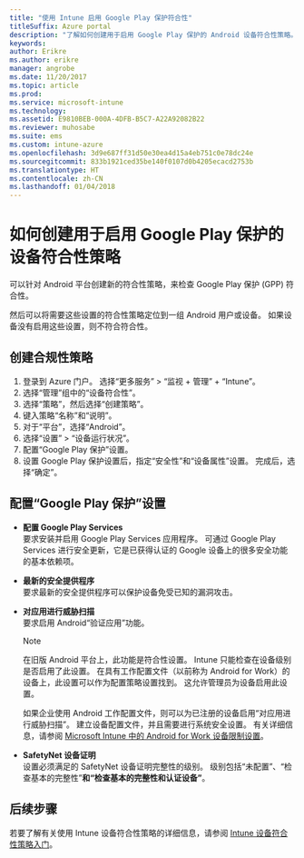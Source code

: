 ```yaml
---
title: "使用 Intune 启用 Google Play 保护符合性"
titleSuffix: Azure portal
description: "了解如何创建用于启用 Google Play 保护的 Android 设备符合性策略。"
keywords: 
author: Erikre
ms.author: erikre
manager: angrobe
ms.date: 11/20/2017
ms.topic: article
ms.prod: 
ms.service: microsoft-intune
ms.technology: 
ms.assetid: E9810BEB-000A-4DFB-B5C7-A22A92082B22
ms.reviewer: muhosabe
ms.suite: ems
ms.custom: intune-azure
ms.openlocfilehash: 3d9e687ff31d50e30ea4d15a4eb751c0e78dc24e
ms.sourcegitcommit: 833b1921ced35be140f0107d0b4205ecacd2753b
ms.translationtype: HT
ms.contentlocale: zh-CN
ms.lasthandoff: 01/04/2018
---
```

# <a name="how-to-create-a-device-compliance-policy-to-enable-google-play-protect"></a>如何创建用于启用 Google Play 保护的设备符合性策略

可以针对 Android 平台创建新的符合性策略，来检查 Google Play 保护 (GPP) 符合性。

然后可以将需要这些设置的符合性策略定位到一组 Android 用户或设备。 如果设备没有启用这些设置，则不符合符合性。

## <a name="create-a-compliance-policy"></a>创建合规性策略

1. 登录到 Azure 门户。 选择“更多服务” > “监视 + 管理” + “Intune”。
2. 选择“管理”组中的“设备符合性”。 
3. 选择“策略”，然后选择“创建策略”。
4. 键入策略“名称”和“说明”。
5. 对于“平台”，选择“Android”。
6. 选择“设置” > “设备运行状况”。
7. 配置“Google Play 保护”设置。
8. 设置 Google Play 保护设置后，指定“安全性”和“设备属性”设置。 完成后，选择“确定”。

## <a name="configure-the-google-play-protect-settings"></a>配置“Google Play 保护”设置

 - **配置 Google Play Services**  
   要求安装并启用 Google Play Services 应用程序。 可通过 Google Play Services 进行安全更新，它是已获得认证的 Google 设备上的很多安全功能的基本依赖项。
 - **最新的安全提供程序**  
   要求最新的安全提供程序可以保护设备免受已知的漏洞攻击。
 - **对应用进行威胁扫描**  
   要求启用 Android“验证应用”功能。
    > [!Note]  
    > 在旧版 Android 平台上，此功能是符合性设置。 Intune 只能检查在设备级别是否启用了此设置。 在具有工作配置文件（以前称为 Android for Work）的设备上，此设置可以作为配置策略设置找到。 这允许管理员为设备启用此设置。

    如果企业使用 Android 工作配置文件，则可以为已注册的设备启用“对应用进行威胁扫描”。 建立设备配置文件，并且需要进行系统安全设置。 有关详细信息，请参阅 [Microsoft Intune 中的 Android for Work 设备限制设置](device-restrictions-android-for-work.md)。

 - **SafetyNet 设备证明**  
   设置必须满足的 SafetyNet 设备证明完整性的级别。 级别包括“未配置”、“检查基本的完整性”**和“检查基本的完整性和认证设备”**。




## <a name="next-steps"></a>后续步骤

若要了解有关使用 Intune 设备符合性策略的详细信息，请参阅 [Intune 设备符合性策略入门](device-compliance-get-started.md)。